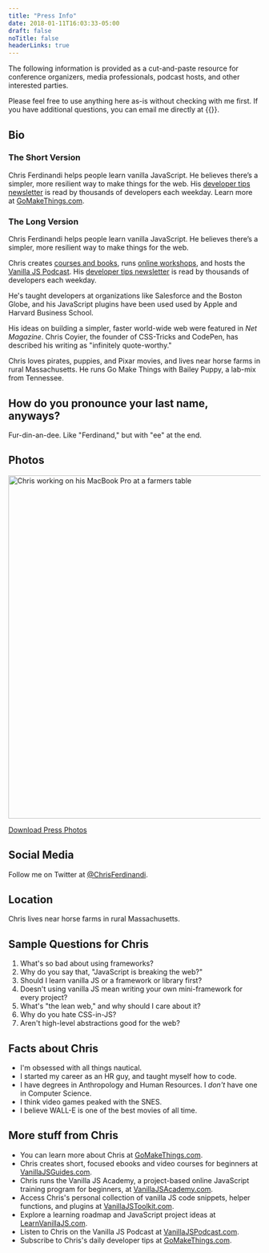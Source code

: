 ```yaml
---
title: "Press Info"
date: 2018-01-11T16:03:33-05:00
draft: false
noTitle: false
headerLinks: true
---
```


The following information is provided as a cut-and-paste resource for conference organizers, media professionals, podcast hosts, and other interested parties.

Please feel free to use anything here as-is without checking with me first. If you have additional questions, you can email me directly at {{<email>}}.

## Bio

### The Short Version

Chris Ferdinandi helps people learn vanilla JavaScript. He believes there’s a simpler, more resilient way to make things for the web. His [developer tips newsletter](https://gomakethings.com) is read by thousands of developers each weekday. Learn more at [GoMakeThings.com](https://gomakethings.com).

### The Long Version

Chris Ferdinandi helps people learn vanilla JavaScript. He believes there’s a simpler, more resilient way to make things for the web.

Chris creates [courses and books](https://vanillajsguides.com), runs [online workshops](https://vanillajsacademy.com), and hosts the [Vanilla JS Podcast](https://vanillajspodcast.com). His [developer tips newsletter](https://gomakethings.com) is read by thousands of developers each weekday.

He's taught developers at organizations like Salesforce and the Boston Globe, and his JavaScript plugins have been used used by Apple and Harvard Business&nbsp;School.

His ideas on building a simpler, faster world-wide web were featured in *Net Magazine*. Chris Coyier, the founder of CSS-Tricks and CodePen, has described his writing as "infinitely quote-worthy."

Chris loves pirates, puppies, and Pixar movies, and lives near horse farms in rural Massachusetts. He runs Go Make Things with Bailey Puppy, a lab-mix from Tennessee.

## How do you pronounce your last name, anyways?

Fur-din-an-dee. Like "Ferdinand," but with "ee" at the end.

## Photos

<img alt="Chris working on his MacBook Pro at a farmers table" height="684" width="1140" src="/img/chris-ferdinandi-2.jpg">

<a class="btn" href="/img/press-photos.zip" download>Download Press Photos</a>

## Social Media

Follow me on Twitter at [@ChrisFerdinandi](https://twitter.com/chrisferdinandi).

## Location

Chris lives near horse farms in rural Massachusetts.

## Sample Questions for Chris

1. What's so bad about using frameworks?
2. Why do you say that, "JavaScript is breaking the web?"
3. Should I learn vanilla JS or a framework or library first?
4. Doesn't using vanilla JS mean writing your own mini-framework for every project?
5. What's "the lean web," and why should I care about it?
6. Why do you hate CSS-in-JS?
7. Aren't high-level abstractions good for the web?

## Facts about Chris

- I'm obsessed with all things nautical.
- I started my career as an HR guy, and taught myself how to code.
- I have degrees in Anthropology and Human Resources. I *don't* have one in Computer Science.
- I think video games peaked with the SNES.
- I believe WALL-E is one of the best movies of all time.

## More stuff from Chris

- You can learn more about Chris at [GoMakeThings.com](https://gomakethings.com).
- Chris creates short, focused ebooks and video courses for beginners at [VanillaJSGuides.com](https://vanillajsguides.com).
- Chris runs the Vanilla JS Academy, a project-based online JavaScript training program for beginners, at [VanillaJSAcademy.com](https://vanillajsacademy.com).
- Access Chris's personal collection of vanilla JS code snippets, helper functions, and plugins at [VanillaJSToolkit.com](https://vanillajstoolkit.com).
- Explore a learning roadmap and JavaScript project ideas at [LearnVanillaJS.com](https://learnvanillajs.com).
- Listen to Chris on the Vanilla JS Podcast at [VanillaJSPodcast.com](https://vanillajspodcast.com).
- Subscribe to Chris's daily developer tips at [GoMakeThings.com](https://gomakethings.com).